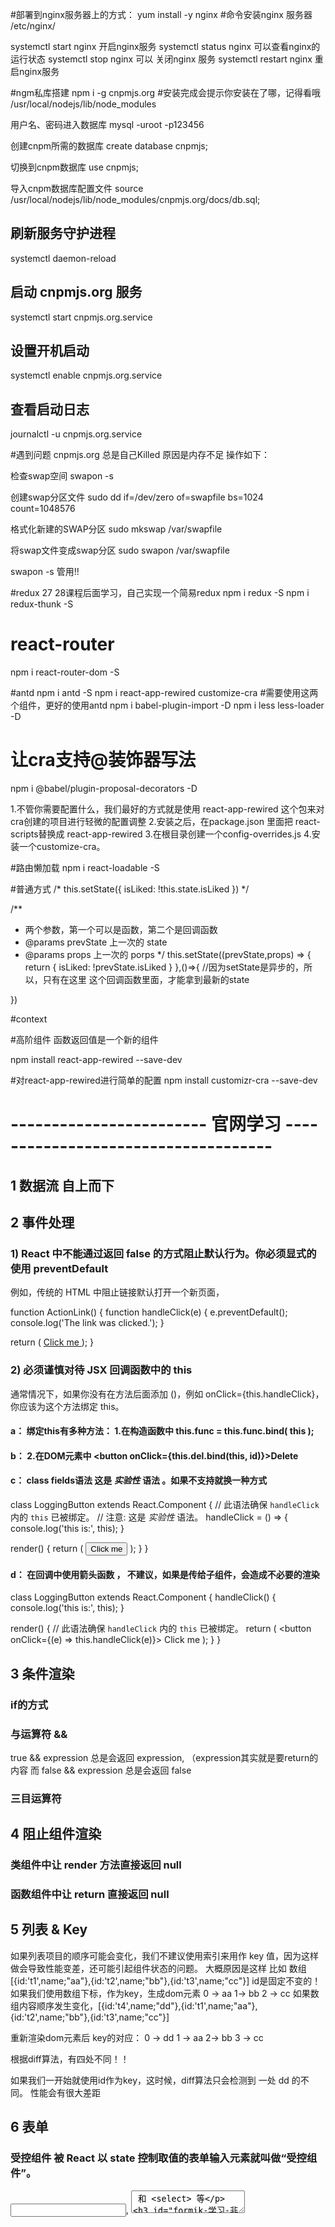 #部署到nginx服务器上的方式：
yum install -y nginx   #命令安装nginx 服务器 /etc/nginx/ 

systemctl start nginx 开启nginx服务
systemctl status nginx 可以查看nginx的运行状态
systemctl stop nginx 可以 关闭nginx 服务
systemctl restart nginx   重启nginx服务

#ngm私库搭建 
npm i -g cnpmjs.org   #安装完成会提示你安装在了哪，记得看哦 /usr/local/nodejs/lib/node_modules

用户名、密码进入数据库
mysql -uroot -p123456

创建cnpm所需的数据库
create database cnpmjs;

切换到cnpm数据库
use cnpmjs;

导入cnpm数据库配置文件
source /usr/local/nodejs/lib/node_modules/cnpmjs.org/docs/db.sql;

## 刷新服务守护进程
systemctl daemon-reload
## 启动 cnpmjs.org 服务
systemctl start cnpmjs.org.service
## 设置开机启动
systemctl enable cnpmjs.org.service
## 查看启动日志
journalctl -u cnpmjs.org.service

#遇到问题 cnpmjs.org 总是自己Killed
原因是内存不足   操作如下：

检查swap空间
swapon -s   

创建swap分区文件
sudo dd if=/dev/zero of=swapfile bs=1024 count=1048576 

格式化新建的SWAP分区
sudo mkswap /var/swapfile

将swap文件变成swap分区
sudo swapon /var/swapfile

swapon -s  管用!!

#redux 27 28课程后面学习，自己实现一个简易redux
npm i redux -S
npm i redux-thunk -S

# react-router 
npm i react-router-dom -S

#antd
npm i antd -S
npm i react-app-rewired customize-cra   #需要使用这两个组件，更好的使用antd
npm i babel-plugin-import -D
npm i less less-loader -D

# 让cra支持@装饰器写法
npm i @babel/plugin-proposal-decorators -D

1.不管你需要配置什么，我们最好的方式就是使用 react-app-rewired 这个包来对cra创建的项目进行轻微的配置调整
2.安装之后，在package.json 里面把 react-scripts替换成 react-app-rewired
3.在根目录创建一个config-overrides.js
4.安装一个customize-cra。

#路由懒加载
npm i react-loadable -S

#普通方式
/* this.setState({
  isLiked: !this.state.isLiked
}) */

/**
  * 两个参数，第一个可以是函数，第二个是回调函数
  * @params prevState 上一次的 state
  * @params props 上一次的 porps
  */
this.setState((prevState,props) => {
  return {
    isLiked: !prevState.isLiked
  }
},()=>{
  //因为setState是异步的，所以，只有在这里 这个回调函数里面，才能拿到最新的state

})

#context 


#高阶组件    函数返回值是一个新的组件

npm install react-app-rewired --save-dev

#对react-app-rewired进行简单的配置
npm install customizr-cra --save-dev 


# ------------------------ 官网学习 ------------------------------------


## 1 数据流 自上而下

## 2 事件处理

### 1) React 中不能通过返回 false 的方式阻止默认行为。你必须显式的使用 preventDefault 
例如，传统的 HTML 中阻止链接默认打开一个新页面，

function ActionLink() {
  function handleClick(e) {
    e.preventDefault();
    console.log('The link was clicked.');
  }

  return (
    <a href="#" onClick={handleClick}>
      Click me
    </a>
  );
}

### 2) 必须谨慎对待 JSX 回调函数中的 this
通常情况下，如果你没有在方法后面添加 ()，例如 onClick={this.handleClick}，你应该为这个方法绑定 this。

#### a： 绑定this有多种方法： 1.在构造函数中 this.func = this.func.bind( this );

#### b： 2.在DOM元素中 <button onClick={this.del.bind(this, id)}>Delete </button>

#### c： class fields语法   这是 *实验性* 语法 。如果不支持就换一种方式
class LoggingButton extends React.Component {
  // 此语法确保 `handleClick` 内的 `this` 已被绑定。
  // 注意: 这是 *实验性* 语法。
  handleClick = () => {
    console.log('this is:', this);
  }

  render() {
    return (
      <button onClick={this.handleClick}>
        Click me
      </button>
    );
  }
}

#### d： 在回调中使用箭头函数  ， 不建议，如果是传给子组件，会造成不必要的渲染
class LoggingButton extends React.Component {
  handleClick() {
    console.log('this is:', this);
  }

  render() {
    // 此语法确保 `handleClick` 内的 `this` 已被绑定。
    return (
      <button onClick={(e) => this.handleClick(e)}>
        Click me
      </button>
    );
  }
}


## 3 条件渲染

### if的方式
### 与运算符 &&
 true && expression 总是会返回 expression,   （expression其实就是要return的内容
 而 false && expression 总是会返回 false
### 三目运算符

## 4 阻止组件渲染
###  类组件中让 render 方法直接返回 null
###  函数组件中让 return 直接返回 null



## 5 列表 & Key
如果列表项目的顺序可能会变化，我们不建议使用索引来用作 key 值，因为这样做会导致性能变差，还可能引起组件状态的问题。
大概原因是这样  比如 数组 [{id:'t1',name;"aa"},{id:'t2',name;"bb"},{id:'t3',name;"cc"}]
       id是固定不变的！
如果我们使用数组下标，作为key，生成dom元素  0 -> aa   1-> bb  2 -> cc
如果数组内容顺序发生变化，[{id:'t4',name;"dd"},{id:'t1',name;"aa"},{id:'t2',name;"bb"},{id:'t3',name;"cc"}]

重新渲染dom元素后 key的对应： 0 -> dd  1 -> aa   2-> bb  3 -> cc

根据diff算法，有四处不同！！ 

如果我们一开始就使用id作为key，这时候，diff算法只会检测到 一处 dd 的不同。 性能会有很大差距


## 6 表单

### 受控组件   被 React 以 state 控制取值的表单输入元素就叫做“受控组件”。
<input type="text">, <textarea> 和 <select> 等

###  【Formik 学习】 【非受控组件 学习】 
https://jaredpalmer.com/formik/
https://zh-hans.reactjs.org/docs/uncontrolled-components.html


## 7 状态提升  反向数据流
 比如有两个组件，他们想根据彼此的一个数据状态进行对应操作。 我们需要 进行状态提升。
 把他们共用的状态，都提升到父组件中。 通过调用父组件的函数，修改父组件中的数据。

## 8 组合 vs 继承

组合： 使用props.children ，加载 父组件中的内容

不推荐继承

# -------------------------- 高级指引 ----------------------

## 1 网络无障碍辅助功能 （Accessibility，也被称为 a11y 

### 语义化的 HTML
使用 Fragment 解决无效dom元素的问题
import React, { Fragment } from 'react';

<Fragment>
  <dt>{item.term}</dt>
  <dd>{item.description}</dd>
</Fragment>

生成的dom树中，不会有Fragment

### 无障碍表单

for 在 JSX 中应该被写作 htmlFor：
<label htmlFor="namedInput">Name:</label>
<input id="namedInput" type="text" name="name"/>

DOM 元素的 Refs 在 React 中设置焦点
this.inputElement = React.createRef();

 <CustomTextInput inputRef={this.inputElement} />  可以这样把父组件元素传给子组件


## 2 Context 
 很多不同层级的组件需要访问同样一些的数据 时使用，减少数据的逐级传递
 缺点： 使得组件的复用性变差

#### 注意点：

 Provider 接收一个 value 属性，传递给消费组件。
 一个 Provider 可以和多个消费组件有对应关系。
 多个 Provider 也可以嵌套使用，里层的会覆盖外层的数据


#### 使用方式：

1. 
const MyContext = createContext();
const { Provider,Consumer } = MyContext;

Bar.contextType = MyContext;  //组件Bar想使用其context的值，
需要在其本身的contextType 绑定对应的 context

使用时： let value = this.context;

2.   推荐第二种！！！
使用 Context.Consumer
<MyContext.Consumer>
  {value => /* 基于 context 值进行渲染*/}
</MyContext.Consumer>

一个小的注意点： Provider的value最好是 传入state中的数据。 而不是直接传入一个对象。
因为在其父元素渲染的时候，这里可能会造成不必要的重新渲染。

## 3 refs转发

const FancyButton = React.forwardRef((props, ref) => (
  <button ref={ref} className="FancyButton">
    {props.children}
  </button>
));

// 你可以直接获取 DOM button 的 ref：
const ref = React.createRef();
<FancyButton ref={ref}>Click me!</FancyButton>;

这样，使用 FancyButton 的组件可以获取底层 DOM 节点 button 的 ref ，并在必要时访问，就像其直接使用 DOM button 一样。

### 步骤1：通过调用 React.createRef 创建一个 ref 并将其赋值给 ref 变量

### 步骤2：通过指定ref为JSX属性，将其向下传递给 <FancyButton ref={ref}>。

### 步骤3：React 传递ref给fowardRef内函数 (props, ref) => ...，作为其第二个参数。

### 步骤4：我们向下转发该 ref 参数到 <button ref={ref}>，将其指定为 JSX 属性。

### 步骤5：当 ref 挂载完成，ref.current 将指向 <button> DOM 节点。

第二个参数 ref 只在使用 React.forwardRef 定义组件时存在。常规函数和 class 组件不接收 ref 参数，且 props 中也不存在 ref。

Ref 转发不仅限于 DOM 组件，你也可以转发 refs 到 class 组件实例中。


后半部分涉及到高阶组件，到时候回看

## 4 Fragments   允许你将子列表分组，而无需向 DOM 添加额外节点

短语法  <> </>

## 5 高阶组件HOC 
它是一种基于 React 的组合特性而形成的设计模式。 高阶组件是参数为组件，返回值为新组件的函数

### 注意事项

#### 不要在 render 方法中使用 HOC
React 的 diff 算法（称为协调）使用组件标识来确定它是应该更新现有子树还是将其丢弃并挂载新子树。 如果从 render 返回的组件与前一个渲染中的组件相同（===），则 React 通过将子树与新子树进行区分来递归更新子树。 如果它们不相等，则完全卸载前一个子树。

render() {
  // 每次调用 render 函数都会创建一个新的 EnhancedComponent
  // EnhancedComponent1 !== EnhancedComponent2
  const EnhancedComponent = enhance(MyComponent);
  // 这将导致子树每次渲染都会进行卸载，和重新挂载的操作！
  return <EnhancedComponent />;
}

这不仅仅是性能问题 - 重新挂载组件会导致该组件及其所有子组件的状态丢失。

#### Refs 不会被传递

#### 务必复制静态方法